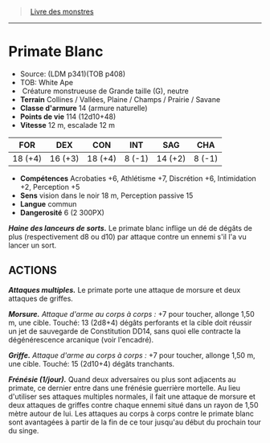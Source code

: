 ﻿> [Livre des monstres](tome_of_beasts.md)

---

# Primate Blanc

- Source: (LDM p341)(TOB p408)
- TOB: White Ape
-  Créature monstrueuse de Grande taille (G), neutre
- **Terrain** Collines / Vallées, Plaine / Champs / Prairie / Savane
- **Classe d'armure** 14 (armure naturelle)
- **Points de vie** 114 (12d10+48)
- **Vitesse** 12 m, escalade 12 m

|FOR|DEX|CON|INT|SAG|CHA|
|---|---|---|---|---|---|
|18 (+4)|16 (+3)|18 (+4)|8 (-1)|14 (+2)|8 (-1)|

- **Compétences** Acrobaties +6, Athlétisme +7, Discrétion +6, Intimidation +2, Perception +5
- **Sens** vision dans le noir 18 m, Perception passive 15
- **Langue** commun
- **Dangerosité** 6 (2 300PX)

**_Haine des lanceurs de sorts._** Le primate blanc inflige un dé de dégâts de plus (respectivement d8 ou d10) par attaque contre un ennemi s'il l'a vu lancer un sort.

## ACTIONS

**_Attaques multiples._** Le primate porte une attaque de morsure et deux attaques de griffes.

**_Morsure._** _Attaque d'arme au corps à corps :_ +7 pour toucher, allonge 1,50 m, une cible. Touché: 13 (2d8+4) dégâts perforants et la cible doit réussir un jet de sauvegarde de Constitution DD14, sans quoi elle contracte la dégénérescence arcanique (voir l'encadré).

**_Griffe._** _Attaque d'arme au corps à corps :_ +7 pour toucher, allonge 1,50 m, une cible. Touché: 15 (2d10+4) dégâts tranchants.

**_Frénésie (1/jour)._** Quand deux adversaires ou plus sont adjacents au primate, ce dernier entre dans une frénésie guerrière mortelle. Au lieu d'utiliser ses attaques multiples normales, il fait une attaque de morsure et deux attaques de griffes contre chaque ennemi situé dans un rayon de 1,50 mètre autour de lui. Les attaques au corps à corps contre le primate blanc sont avantagées à partir de la fin de ce tour jusqu'au début du prochain tour du singe.

